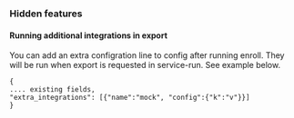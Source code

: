 ### Hidden features

#### Running additional integrations in export

You can add an extra configration line to config after running enroll. They will be run when export is requested in service-run. See example below.

```
{
.... existing fields,
"extra_integrations": [{"name":"mock", "config":{"k":"v"}}]
}
```
